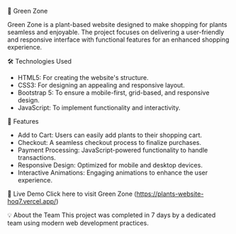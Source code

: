 🌱 Green Zone

Green Zone is a plant-based website designed to make shopping for plants seamless and enjoyable. The project focuses on delivering a user-friendly and responsive interface with functional features for an enhanced shopping experience.

🛠️ Technologies Used
- HTML5: For creating the website's structure.
- CSS3: For designing an appealing and responsive layout.
- Bootstrap 5: To ensure a mobile-first, grid-based, and responsive design.
- JavaScript: To implement functionality and interactivity.

🚀 Features
- Add to Cart: Users can easily add plants to their shopping cart.
- Checkout: A seamless checkout process to finalize purchases.
- Payment Processing: JavaScript-powered functionality to handle transactions.
- Responsive Design: Optimized for mobile and desktop devices.
- Interactive Animations: Engaging animations to enhance the user experience.

🔗 Live Demo
Click here to visit Green Zone
(https://plants-website-hoq7.vercel.app/)

💡 About the Team
This project was completed in 7 days by a dedicated team using modern web development practices.


